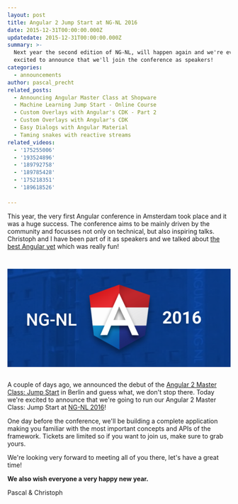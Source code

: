 ```yaml
---
layout: post
title: Angular 2 Jump Start at NG-NL 2016
date: 2015-12-31T00:00:00.000Z
updatedate: 2015-12-31T00:00:00.000Z
summary: >-
  Next year the second edition of NG-NL, will happen again and we're even
  excited to announce that we'll join the conference as speakers!
categories:
  - announcements
author: pascal_precht
related_posts:
  - Announcing Angular Master Class at Shopware
  - Machine Learning Jump Start - Online Course
  - Custom Overlays with Angular's CDK - Part 2
  - Custom Overlays with Angular's CDK
  - Easy Dialogs with Angular Material
  - Taming snakes with reactive streams
related_videos:
  - '175255006'
  - '193524896'
  - '189792758'
  - '189785428'
  - '175218351'
  - '189618526'

---
```


This year, the very first Angular conference in Amsterdam took place and it was a huge success. The conference aims to be mainly driven by the community and focusses not only on technical, but also inspiring talks. Christoph and I have been part of it as speakers and we talked about [the best Angular yet](http://thoughtram.io/the-best-angular-yet/#/) which was really fun!

<div style="text-align: center; margin-top: 3em; margin-bottom: 2em;">
<img alt="ng-nl 2016" src="/images/ng-nl-2016.png">
</div>

A couple of days ago, we announced the debut of the [Angular 2 Master Class: Jump Start](http://blog.thoughtram.io/announcements/2015/12/21/introducing-angular-2-master-class.html) in Berlin and guess what, we don't stop there. Today we're excited to announce that we're going to run our Angular 2 Master Class: Jump Start at [NG-NL 2016](http://www.ng-nl.org/)!

One day before the conference, we'll be building a complete application making you familiar with the most important concepts and APIs of the framework. Tickets are limited so if you want to join us, make sure to grab yours.

We're looking very forward to meeting all of you there, let's have a great time!

**We also wish everyone a very happy new year.**

Pascal & Christoph
